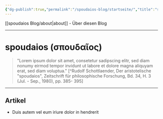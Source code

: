 ```yaml
---
{"dg-publish":true,"permalink":"/spoudaios-blog/startseite/","title":"spoudaios - Startseite","tags":["gardenEntry"]}
---
```



[[spoudaios Blog/about\|about]] - Über diesen Blog

---

# spoudaios (σπουδαῖος)

> "Lorem ipsum dolor sit amet, consetetur sadipscing elitr, sed diam nonumy eirmod tempor invidunt ut labore et dolore magna aliquyam erat, sed diam voluptua." [^Rudolf Schottlaender, Der aristotelische "spoudaios", Zeitschrift für philosophische Forschung, Bd. 34, H. 3 (Jul. - Sep., 1980), pp. 385- 395]

---

## Artikel

- Duis autem vel eum iriure dolor in hendrerit